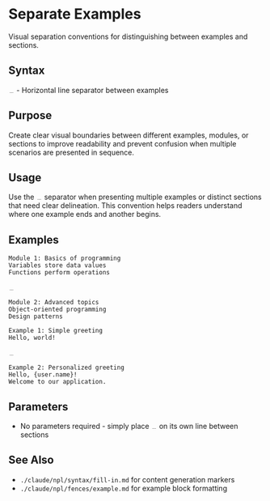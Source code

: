 # Separate Examples
Visual separation conventions for distinguishing between examples and sections.

## Syntax
`﹍` - Horizontal line separator between examples

## Purpose
Create clear visual boundaries between different examples, modules, or sections to improve readability and prevent confusion when multiple scenarios are presented in sequence.

## Usage
Use the `﹍` separator when presenting multiple examples or distinct sections that need clear delineation. This convention helps readers understand where one example ends and another begins.

## Examples
```example
Module 1: Basics of programming
Variables store data values
Functions perform operations

﹍

Module 2: Advanced topics
Object-oriented programming
Design patterns
```

```example
Example 1: Simple greeting
Hello, world!

﹍

Example 2: Personalized greeting
Hello, {user.name}!
Welcome to our application.
```

## Parameters
- No parameters required - simply place `﹍` on its own line between sections

## See Also
- `./claude/npl/syntax/fill-in.md` for content generation markers
- `./claude/npl/fences/example.md` for example block formatting